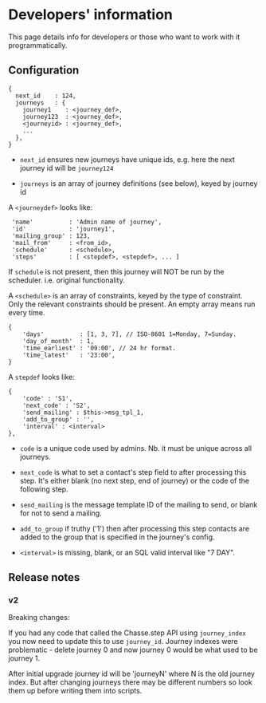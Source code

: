 # Developers' information

This page details info for developers or those who want to work with it
programmatically.

## Configuration


    {
      next_id    : 124,
      journeys   : {
        journey1    : <journey_def>,
        journey123  : <journey_def>,
        <journeyid> : <journey_def>,
        ...
      },
    }

- `next_id` ensures new journeys have unique ids, e.g. here the next journey id
  will be `journey124`

- `journeys` is an array of journey definitions (see below), keyed by journey id

A `<journeydef>` looks like:

     'name'          : 'Admin name of journey',
     'id'            : 'journey1',
     'mailing_group' : 123,
     'mail_from'     : <from_id>,
     'schedule'      : <schedule>,
     'steps'         : [ <stepdef>, <stepdef>, ... ]

If `schedule` is not present, then this journey will NOT be run by the
scheduler. i.e. original functionality.

A `<schedule>` is an array of constraints, keyed by the type of constraint. Only
the relevant constraints should be present. An empty array means run every time.

    {
        'days'          : [1, 3, 7], // ISO-8601 1=Monday, 7=Sunday.
        'day_of_month'  : 1,
        'time_earliest' : '09:00', // 24 hr format.
        'time_latest'   : '23:00',
    }


A `stepdef` looks like:

    {
        'code' : 'S1',
        'next_code' : 'S2',
        'send_mailing' : $this->msg_tpl_1,
        'add_to_group' : '',
        'interval' : <interval>
    },

- `code` is a unique code used by admins. Nb. it must be unique across all
  journeys.

- `next_code` is what to set a contact's step field to after processing this
  step. It's either blank (no next step, end of journey) or the code of the
  following step.

- `send_mailing` is the message template ID of the mailing to send, or blank for
  not to send a mailing.

- `add_to_group` if truthy ('1') then after processing this step contacts are
  added to the group that is specified in the journey's config.

- `<interval>` is missing, blank, or an SQL valid interval like "7 DAY".

## Release notes

### v2

Breaking changes:

If you had any code that called the Chasse.step API using `journey_index` you
now need to update this to use `journey_id`. Journey indexes were problematic -
delete journey 0 and now journey 0 would be what used to be journey 1.

After initial upgrade journey id will be 'journeyN' where N is the old journey
index. But after changing journeys there may be different numbers so look them
up before writing them into scripts.

